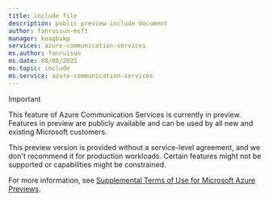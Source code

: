 ```yaml
---
title: include file
description: public preview include document
author: fanruisun-msft
manager: koagbakp
services: azure-communication-services
ms.author: fanruisun
ms.date: 08/08/2025
ms.topic: include
ms.service: azure-communication-services
---
```

> [!IMPORTANT]
> This feature of Azure Communication Services is currently in preview. Features in preview are publicly available and can be used by all new and existing Microsoft customers.
>
> This preview version is provided without a service-level agreement, and we don't recommend it for production workloads. Certain features might not be supported or capabilities might be constrained.
>
> For more information, see [Supplemental Terms of Use for Microsoft Azure Previews](https://azure.microsoft.com/support/legal/preview-supplemental-terms/).
